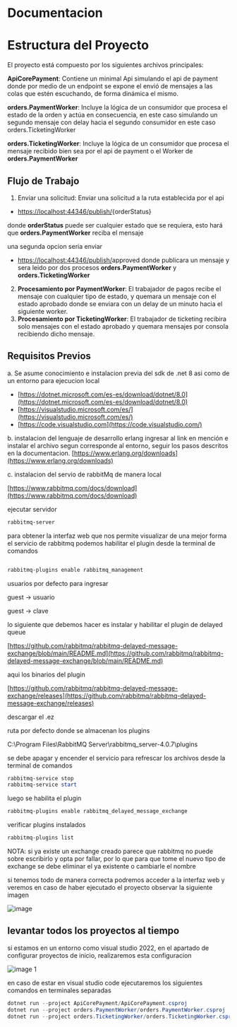 # Documentacion

# Estructura del Proyecto

El proyecto está compuesto por los siguientes archivos principales:

**ApiCorePayment**: Contiene un minimal Api simulando el api de payment donde por medio de un endpoint se expone el envió de mensajes a las colas que estén escuchando, de forma dinámica el mismo.

**orders.PaymentWorker**: Incluye la lógica de un consumidor que procesa el estado de la orden y actúa en consecuencia, en este caso simulando un segundo mensaje con delay hacia el segundo consumidor en este caso orders.TicketingWorker

**orders.TicketingWorker**: Incluye la lógica de un consumidor que procesa el mensaje recibido bien sea por el api de payment o el Worker de **orders.PaymentWorker** 

## Flujo de Trabajo

1. Enviar una solicitud: Enviar una solicitud a la ruta establecida por el api

- [https://localhost:44346/publish/](https://localhost:44346/publish/declined){orderStatus}

donde **orderStatus** puede ser cualquier estado que se requiera, esto hará que **orders.PaymentWorker** reciba el mensaje
        
una segunda opcion seria enviar 
- [https://localhost:44346/publish/](https://localhost:44346/publish/declined)approved
donde publicara un mensaje y sera leido por dos procesos **orders.PaymentWorker** y **orders.TicketingWorker**
    
2. **Procesamiento por PaymentWorker**: El trabajador de pagos recibe el mensaje con cualquier tipo de estado, y quemara un mensaje con el estado aprobado donde se enviara con un delay de un minuto hacia el siguiente worker.
3. **Procesamiento por TicketingWorker**: El trabajador de ticketing recibira solo mensajes con el estado aprobado y quemara mensajes por consola recibiendo dicho mensaje.

## Requisitos Previos

a. Se asume conocimiento e instalacion previa del sdk de .net 8 asi como de un entorno para ejecucion local

- [https://dotnet.microsoft.com/es-es/download/dotnet/8.0](https://dotnet.microsoft.com/es-es/download/dotnet/8.0)
- [https://visualstudio.microsoft.com/es/](https://visualstudio.microsoft.com/es/)
- [https://code.visualstudio.com](https://code.visualstudio.com/)

b. instalacion del lenguaje de desarrollo erlang
ingresar al link en mención e instalar el archivo segun corresponde al entorno, seguir los pasos descritos en la documentacion.
[https://www.erlang.org/downloads](https://www.erlang.org/downloads)


c. instalacion del servio de rabbitMq de manera local

[https://www.rabbitmq.com/docs/download](https://www.rabbitmq.com/docs/download)
    
 
 ejecutar servidor
 

```powershell
rabbitmq-server
```

para obtener la interfaz web que nos permite visualizar de una mejor forma el servicio de rabbitmq podemos habilitar el plugin desde la terminal de comandos

```powershell

rabbitmq-plugins enable rabbitmq_management
```

usuarios por defecto para ingresar

guest → usuario

guest → clave

lo siguiente que debemos hacer es instalar y habilitar el plugin de delayed queue

[https://github.com/rabbitmq/rabbitmq-delayed-message-exchange/blob/main/README.md](https://github.com/rabbitmq/rabbitmq-delayed-message-exchange/blob/main/README.md)

aqui los binarios del plugin

[https://github.com/rabbitmq/rabbitmq-delayed-message-exchange/releases](https://github.com/rabbitmq/rabbitmq-delayed-message-exchange/releases)

descargar el .ez

ruta por defecto donde se almacenan los plugins

C:\Program Files\RabbitMQ Server\rabbitmq_server-4.0.7\plugins

se debe apagar y encender el servicio para refrescar los archivos desde la terminal de comandos

```powershell
rabbitmq-service stop
rabbitmq-service start
```

luego se habilita el plugin

```powershell
rabbitmq-plugins enable rabbitmq_delayed_message_exchange
```

verificar plugins instalados

```powershell
rabbitmq-plugins list
```

NOTA: si ya existe un exchange creado parece que rabbitmq no puede sobre escribirlo y opta por fallar, por lo que para que tome el nuevo tipo de exchange se debe eliminar el ya existente o cambiarle el nombre

si tenemos todo de manera correcta podremos acceder a la interfaz web y veremos en caso de haber ejecutado el proyecto observar la siguiente imagen

![image](https://github.com/user-attachments/assets/3376f673-9bd9-4ad5-89b9-f23eb373de53)


## levantar todos los proyectos al tiempo

si estamos en un entorno como visual studio 2022, en el apartado de configurar proyectos de inicio, realizaremos esta configuracion

![image 1](https://github.com/user-attachments/assets/75f55126-f272-4a18-ae2c-c16f8fee5e12)


en caso de estar en visual studio code  ejecutaremos los siguientes comandos en terminales separadas

```powershell
dotnet run --project ApiCorePayment/ApiCorePayment.csproj
dotnet run --project orders.PaymentWorker/orders.PaymentWorker.csproj
dotnet run --project orders.TicketingWorker/orders.TicketingWorker.csproj
```
